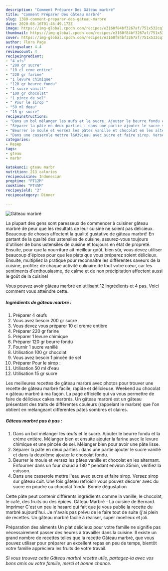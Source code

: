 ```yaml
---
description: "Comment Préparer Des Gâteau marbré"
title: "Comment Préparer Des Gâteau marbré"
slug: 1380-comment-preparer-des-gateau-marbre
date: 2020-08-16T01:46:49.172Z
image: https://img-global.cpcdn.com/recipes/e3160f84bf3267af/751x532cq70/gateau-marbre-photo-principale-de-la-recette.jpg
thumbnail: https://img-global.cpcdn.com/recipes/e3160f84bf3267af/751x532cq70/gateau-marbre-photo-principale-de-la-recette.jpg
cover: https://img-global.cpcdn.com/recipes/e3160f84bf3267af/751x532cq70/gateau-marbre-photo-principale-de-la-recette.jpg
author: Flora Page
ratingvalue: 4.4
reviewcount: 4
recipeingredient:
- "4 ufs"
- "200 gr sucre"
- "10 cl crme entire"
- "220 gr farine"
- "1 levure chimique"
- "120 gr beurre fondu"
- "1 sucre vanill"
- "100 gr chocolat"
- "1 pince de sel"
- " Pour le sirop "
- "50 ml deau"
- "15 gr sucre"
recipeinstructions:
- "Dans un bol mélanger les œufs et le sucre. Ajouter le beurre fondu et la crème entière. Mélanger bien et ensuite ajouter la farine avec le levure chimique et une pincée de sel. Mélanger bien pour avoir une pâte lisse."
- "Séparer la pâte en deux parties : dans une partie ajouter le sucre vanillé et dans la deuxième ajouter le chocolat fondu."
- "Beurrer le moule et versez les pâtes vanille et chocolat en les alternant. Enfourner dans un four chaud à 180 ° pendant environ 35min, vérifiez la cuisson."
- "Dans une casserole mettre l&#39;eau avec sucre et faire sirop. Versez sirop sur gâteau cuit. Une fois gâteau refroidir vous pouvez décorer avec du sucre en poudre ou chocolat fondu. Bonne dégustation"
categories:
- Resep
tags:
- gteau
- marbr

katakunci: gteau marbr 
nutrition: 213 calories
recipecuisine: Indonesian
preptime: "PT12M"
cooktime: "PT45M"
recipeyield: "2"
recipecategory: Dinner

---
```



![Gâteau marbré](https://img-global.cpcdn.com/recipes/e3160f84bf3267af/751x532cq70/gateau-marbre-photo-principale-de-la-recette.jpg)

La plupart des gens sont paresseux de commencer à cuisiner gâteau marbré de peur que les résultats de leur cuisine ne soient pas délicieux. Beaucoup de choses affectent la qualité gustative de gâteau marbré! En partant de la qualité des ustensiles de cuisine, assurez-vous toujours d'utiliser de bons ustensiles de cuisine et toujours en état de propreté. Ensuite, pour que la nourriture ait meilleur goût, bien sûr, vous devez utiliser beaucoup d'épices pour que les plats que vous préparez soient délicieux. Ensuite, multipliez la pratique pour reconnaître les différentes saveurs de la cuisine, profitez de chaque activité culinaire de tout votre cœur, car les sentiments d'enthousiasme, de calme et de non précipitation affectent aussi le goût de la cuisine!

<!--inarticleads1-->

Vous pouvez avoir gâteau marbré en utilisant 12 Ingrédients et 4 pas. Voici comment vous atteindre cette.

##### Ingrédients de gâteau marbré :

1. Préparer 4 œufs
1. Vous avez besoin 200 gr sucre
1. Vous devez vous préparer 10 cl crème entière
1. Préparer 220 gr farine
1. Préparer 1 levure chimique
1. Préparer 120 gr beurre fondu
1. Fournir 1 sucre vanillé
1. Utilisation 100 gr chocolat
1. Vous avez besoin 1 pincée de sel
1. Préparer  Pour le sirop :
1. Utilisation 50 ml d&#39;eau
1. Utilisation 15 gr sucre


Les meilleures recettes de gâteau marbré avec photos pour trouver une recette de gâteau marbré facile, rapide et délicieuse. Weekend au chocolat « gâteau marbré à ma façon. La page officielle qui va vous permettre de faire de délicieux cakes marbrés. Un gâteau marbré est un gâteau présentant des traits de différentes couleurs (rappelant le marbre) que l&#39;on obtient en mélangeant différentes pâtes sombres et claires. 

<!--inarticleads2-->

##### Gâteau marbré pas à pas :

1. Dans un bol mélanger les œufs et le sucre. Ajouter le beurre fondu et la crème entière. Mélanger bien et ensuite ajouter la farine avec le levure chimique et une pincée de sel. Mélanger bien pour avoir une pâte lisse.
1. Séparer la pâte en deux parties : dans une partie ajouter le sucre vanillé et dans la deuxième ajouter le chocolat fondu.
1. Beurrer le moule et versez les pâtes vanille et chocolat en les alternant. Enfourner dans un four chaud à 180 ° pendant environ 35min, vérifiez la cuisson.
1. Dans une casserole mettre l&#39;eau avec sucre et faire sirop. Versez sirop sur gâteau cuit. Une fois gâteau refroidir vous pouvez décorer avec du sucre en poudre ou chocolat fondu. Bonne dégustation


Cette pâte peut contenir différents ingrédients comme la vanille, le chocolat, le café, des fruits ou des épices. Gâteau Marbré - La cuisine de Bernard. Imprimer C&#39;est un peu le hasard qui fait que je vous publie la recette du marbré aujourd&#39;hui. Je n&#39;avais pas prévu de le faire tout de suite (j&#39;ai plein de recettes. Un gâteau marbré facile à réaliser, super moelleux et joli. 

<!--inarticleads1-->

<p>
Préparation des aliments Un plat délicieux pour votre famille ne signifie pas nécessairement passer des heures à travailler dans la cuisine. Il existe un grand nombre de recettes telles que la recette Gâteau marbré, que vous pouvez utiliser pour préparer un excellent repas en peu de temps, bientôt votre famille appréciera les fruits de votre travail.
</p>

<p>
<i>Si vous trouvez cette Gâteau marbré recette utile, partagez-la avec vos bons amis ou votre famille, merci et bonne chance.</i>
</p>
